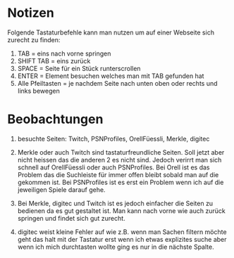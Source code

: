 # Notizen

Folgende Tastaturbefehle kann man nutzen um auf einer Webseite sich zurecht zu finden:

1. TAB = eins nach vorne springen
2. SHIFT TAB = eins zurück
3. SPACE = Seite für ein Stück runterscrollen
4. ENTER = Element besuchen welches man mit TAB gefunden hat
5. Alle Pfeiltasten = je nachdem Seite nach unten oben oder rechts und links bewegen

# Beobachtungen

1. besuchte Seiten: Twitch, PSNProfiles, OrellFüessli, Merkle, digitec

2. Merkle oder auch Twitch sind tastaturfreundliche Seiten. Soll jetzt aber nicht heissen das die anderen 2 es nicht sind. Jedoch verirrt man sich schnell auf OrellFüessli oder auch PSNProfiles. Bei Orell ist es das Problem das die Suchleiste für immer offen bleibt sobald man auf die gekommen ist. Bei PSNProfiles ist es erst ein Problem wenn ich auf die jeweiligen Spiele darauf gehe. 

3. Bei Merkle, digitec und Twitch ist es jedoch einfacher die Seiten zu bedienen da es gut gestaltet ist. Man kann nach vorne wie auch zurück springen und findet sich gut zurecht. 

4. digitec weist kleine Fehler auf wie z.B. wenn man Sachen filtern möchte geht das halt mit der Tastatur erst wenn ich etwas explizites suche aber wenn ich mich durchtasten wollte ging es nur in die nächste Spalte. 